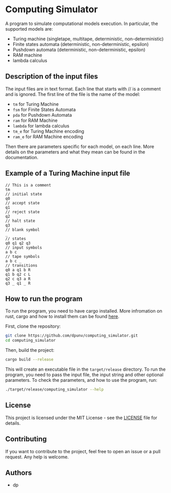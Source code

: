 # Computing Simulator

A program to simulate computational models execution. In particular, the supported models are:

- Turing machine (singletape, multitape, deterministic, non-deterministic)
- Finite states automata (deterministic, non-deterministic, epsilon)
- Pushdown automata (deterministic, non-deterministic, epsilon)
- RAM machine
- lambda calculus

## Description of the input files

The input files are in text format. Each line that starts with // is a comment and is ignored. The first line of the file is the name of the model:

- `tm` for Turing Machine
- `fsm` for Finite States Automata
- `pda` for Pushdown Automata
- `ram` for RAM Machine
- `lambda` for lambda calculus
- `tm_e` for Turing Machine encoding
- `ram_e` for RAM Machine encoding

Then there are parameters specific for each model, on each line.
More details on the parameters and what they mean can be found in the documentation.

## Example of a Turing Machine input file

```text
// This is a comment
tm
// initial state
q0
// accept state
q1
// reject state
q2
// halt state
q3
// blank symbol
_
// states
q0 q1 q2 q3
// input symbols
a b c
// tape symbols
a b c _
// transitions
q0 a q1 b R
q1 b q2 c L
q2 c q3 a R
q3 _ q1 _ R
```

## How to run the program

To run the program, you need to have cargo installed. More infromation on rust, cargo and how to install them can be found [here](https://www.rust-lang.org).

First, clone the repository:

```bash
git clone https://github.com/dpunv/computing_simulator.git
cd computing_simulator
```

Then, build the project:

```bash
cargo build --release
```

This will create an executable file in the `target/release` directory.
To run the program, you need to pass the input file, the input string and other optional parameters. To check the parameters, and how to use the program, run:

```bash
./target/release/computing_simulator --help
```

## License

This project is licensed under the MIT License - see the [LICENSE](LICENSE) file for details.

## Contributing

If you want to contribute to the project, feel free to open an issue or a pull request. Any help is welcome.

## Authors

- dp
